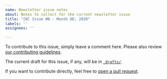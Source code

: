 ```yaml
---
name: Newsletter issue notes
about: Notes to collect for the current newsletter issue
title: "[N] Issue #N - Month DD, 2020"
labels: ''
assignees: ''

---
```


To contribute to this issue, simply leave a comment here. Please also review [our contributing guidelines](https://github.com/SwiftWeekly/.github/blob/master/CONTRIBUTING.md).

The current draft for this issue, if any, will be in [`_drafts/`](https://github.com/SwiftWeekly/swiftweekly.github.io/tree/master/_drafts). 

If you want to contribute directly, feel free to [open a pull request](https://github.com/SwiftWeekly/swiftweekly.github.io/compare?expand=1).
